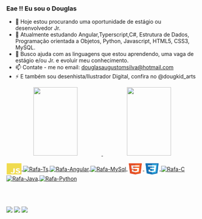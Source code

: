 ### Eae !! Eu sou o Douglas 



- 🔭 Hoje estou procurando uma oportunidade de estágio ou desenvolvedor Jr.
- 🌱 Atualmente estudando Angular,Typerscript,C#, Estrutura de Dados, Programação orientada a Objetos, Python, Javascript, HTML5, CSS3, MySQL.
- 🤔 Busco ajuda com as linguagens que estou aprendendo, uma vaga de estágio e/ou Jr. e evoluir meu conhecimento.
- 📫 Contate - me no email: douglasaugustomsilva@hotmail.com
- ⚡ E também sou desenhista/Ilustrador Digital, confira no @dougkid_arts
<div align="center">
  <a href="https://github.com/Dougkid33">
  <img height="180em" width="48%"  src="https://github-readme-stats.vercel.app/api?username=Dougkid33&show_icons=true&theme=tokyonight&include_all_commits=true&count_private=true"/>
  <img height="180em" width="48%"  src="https://github-readme-stats.vercel.app/api/top-langs/?username=Dougkid33&layout=compact&langs_count=7&theme=tokyonight"/>
</div>

<div style="display: inline_block"><br>
  <img align="center" alt="Rafa-Js" height="30" width="40" src="https://raw.githubusercontent.com/devicons/devicon/master/icons/javascript/javascript-plain.svg">
  <img align="center" alt="Rafa-Ts" height="30" width="40" src="https://cdn.jsdelivr.net/gh/devicons/devicon/icons/typescript/typescript-original.svg">
  <img align="center" alt="Rafa-Angular" height="30" width="40" src="https://cdn.jsdelivr.net/gh/devicons/devicon/icons/angularjs/angularjs-original.svg">
  <img align="center" alt="Rafa-MySql" height="30" width="40" src="https://cdn.jsdelivr.net/gh/devicons/devicon/icons/mysql/mysql-original.svg">
  <img align="center" alt="Rafa-HTML" height="30" width="40" src="https://raw.githubusercontent.com/devicons/devicon/master/icons/html5/html5-original.svg">
  <img align="center" alt="Rafa-CSS" height="30" width="40" src="https://raw.githubusercontent.com/devicons/devicon/master/icons/css3/css3-original.svg">
  <img align="center" alt="Rafa-C" height="30" width="40" src="https://cdn.jsdelivr.net/gh/devicons/devicon/icons/c/c-original.svg">
  <img align="center" alt="Rafa-Java" height="30" width="40" src="https://cdn.jsdelivr.net/gh/devicons/devicon/icons/java/java-original-wordmark.svg" >
  <img align="center" alt="Rafa-Python" height="30" width="40" src="https://cdn.jsdelivr.net/gh/devicons/devicon/icons/python/python-original.svg">

</div>

<br>
<br>
<br>

<div>
  
  <a href="https://www.instagram.com/dougkid/" target="_blank"><img src="https://img.shields.io/badge/-Instagram-%23E4405F?style=for-the-badge&logo=instagram&logoColor=white" target="_blank"></a>
  <a href = "mailto:douglasaugustomsilva@hotmail.com"><img src="https://img.shields.io/badge/Microsoft_Outlook-0078D4?style=for-the-badge&logo=microsoft-outlook&logoColor=white" target="_blank"></a>
  <a href="https://www.linkedin.com/in/douglas-augusto-93b845a2/" target="_blank"><img src="https://img.shields.io/badge/-LinkedIn-%230077B5?style=for-the-badge&logo=linkedin&logoColor=white" target="_blank"></a> 
  
  </div>
            
          
